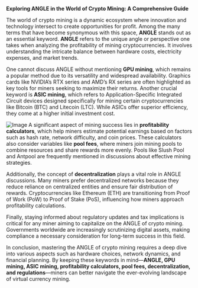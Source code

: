 **Exploring ANGLE in the World of Crypto Mining: A Comprehensive Guide**

The world of crypto mining is a dynamic ecosystem where innovation and technology intersect to create opportunities for profit. Among the many terms that have become synonymous with this space, **ANGLE** stands out as an essential keyword. **ANGLE** refers to the unique angle or perspective one takes when analyzing the profitability of mining cryptocurrencies. It involves understanding the intricate balance between hardware costs, electricity expenses, and market trends.

One cannot discuss ANGLE without mentioning **GPU mining**, which remains a popular method due to its versatility and widespread availability. Graphics cards like NVIDIA’s RTX series and AMD’s RX series are often highlighted as key tools for miners seeking to maximize their returns. Another crucial keyword is **ASIC mining**, which refers to Application-Specific Integrated Circuit devices designed specifically for mining certain cryptocurrencies like Bitcoin (BTC) and Litecoin (LTC). While ASICs offer superior efficiency, they come at a higher initial investment cost.


![Image](https://github.com/user-attachments/assets/b8266eee-691e-4ee1-99ef-bfa10d234fd4)
A significant aspect of mining success lies in **profitability calculators**, which help miners estimate potential earnings based on factors such as hash rate, network difficulty, and coin prices. These calculators also consider variables like **pool fees**, where miners join mining pools to combine resources and share rewards more evenly. Pools like Slush Pool and Antpool are frequently mentioned in discussions about effective mining strategies.

Additionally, the concept of **decentralization** plays a vital role in ANGLE discussions. Many miners prefer decentralized networks because they reduce reliance on centralized entities and ensure fair distribution of rewards. Cryptocurrencies like Ethereum (ETH) are transitioning from Proof of Work (PoW) to Proof of Stake (PoS), influencing how miners approach profitability calculations.

Finally, staying informed about regulatory updates and tax implications is critical for any miner aiming to capitalize on the ANGLE of crypto mining. Governments worldwide are increasingly scrutinizing digital assets, making compliance a necessary consideration for long-term success in this field.

In conclusion, mastering the ANGLE of crypto mining requires a deep dive into various aspects such as hardware choices, network dynamics, and financial planning. By keeping these keywords in mind—**ANGLE, GPU mining, ASIC mining, profitability calculators, pool fees, decentralization, and regulations**—miners can better navigate the ever-evolving landscape of virtual currency mining.